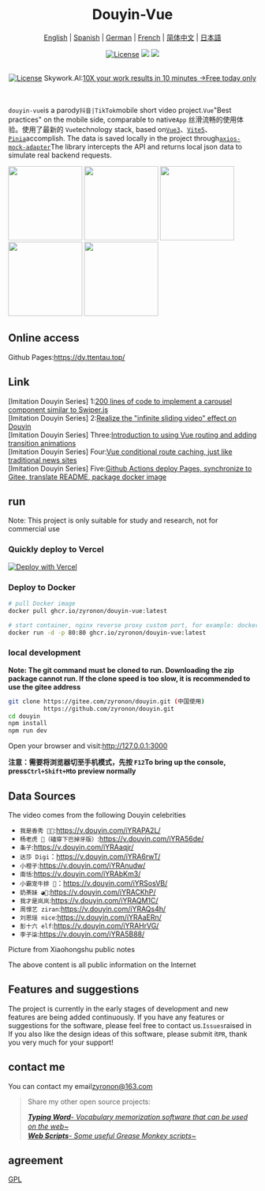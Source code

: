 <h1 align="center">
  Douyin-Vue
</h1>

<p align="center">
 <a href="README.en.md">English</a> | <a href="README.es.md">Spanish</a> | <a href="README.de.md">German</a> | 
<a href="README.fr.md">French</a> | <a href="../README.md">简体中文</a> |  <a href="README.ja.md">日本語</a> 
</p>

<p align="center">
  <a href="https://github.com/zyronon/douyin/blob/master/LICENSE"><img src="https://img.shields.io/github/license/zyronon/douyin" alt="License"></a>
  <a><img src="https://img.shields.io/badge/PRs-welcome-brightgreen.svg"/></a>
  <a><img src="https://img.shields.io/badge/Powered%20by-Vue-blue"/></a>
</p>


<p align="center">
  <br/>
  <a href="https://skywork.ai/p/lgpy6R"><img src="https://github.com/user-attachments/assets/24b255a7-f0bc-41b5-9044-52694546d59e" alt="License"></a>
  Skywork.AI:<a href="https://skywork.ai/p/lgpy6R" target="_blank">10X your work results in 10 minutes →Free today only</a>
  <br/>
  <br/>
  <br/>
</p>  


`douyin-vue`is a parody`抖音|TikTok`mobile short video project.`Vue`"Best practices" on the mobile side, comparable to native`App` 丝滑流畅的使用体验。使用了最新的 `Vue`technology stack, based on[`Vue3`](https://cn.vuejs.org/)、[`Vite5`](https://cn.vitejs.dev/)、[`Pinia`](https://pinia.vuejs.org/)accomplish. The data is saved locally in the project through[`axios-mock-adapter`](https://github.com/ctimmerm/axios-mock-adapter)The library intercepts the API and returns local json data to simulate real backend requests.

<div>
<img width="150px" src='docs/imgs/1.gif' />
<img width="150px" src='docs/imgs/2.gif' />
<img width="150px" src='docs/imgs/3.gif' />
<img width="150px" src='docs/imgs/4.gif' />
<img width="150px" src='docs/imgs/5.gif' />
</div>

## Online access

[//]: # "Gitee Pages: [https://zyronon.gitee.io/douyin/](https://zyronon.gitee.io/douyin/)(中国地区推荐访问这个地址)   "

[//]: # "注意：Gitee Pages现在无法更新，代码不是最新的。如果你能翻墙推荐访问下面地址  "

Github Pages:<https://dy.ttentau.top/>

[//]: # "Gitee pages: [https://dy.ttentau.top/](https://dy.ttentau.top/) (中国地区推荐访问这个地址)  "

[//]: # "Github pages: [https://zyronon.github.io/douyin/](https://zyronon.github.io/douyin/)  "

[//]: # "Netlify: [https://douyins.netlify.app/](https://douyins.netlify.app/)"

[//]: # "Vercel:  [https://douyins.vercel.app](https://douyins.vercel.app)"

[//]: # "Android Apk: https://github.com/zyronon/douyin/releases"

[//]: # "**注意**：`PC` 必须将浏览器切到手机模式，先按 `F12` 调出控制台，再按 `Ctrl+Shift+M`才能正常预览"

[//]: # "**注意**：手机请用  [Via 浏览器](https://viayoo.com/zh-cn/)  或 Chrome 浏览器预览。其它浏览器可能会强制将视频全屏，导致无法正常显示"

## Link

\[Imitation Douyin Series] 1:[200 lines of code to implement a carousel component similar to Swiper.js](https://juejin.cn/post/7360512664317018146)  
\[Imitation Douyin Series] 2:[Realize the "infinite sliding video" effect on Douyin](https://juejin.cn/post/7361614921519054883)  
\[Imitation Douyin Series] Three:[Introduction to using Vue routing and adding transition animations](https://juejin.cn/post/7362528152777130025)  
\[Imitation Douyin Series] Four:[Vue conditional route caching, just like traditional news sites](https://juejin.cn/post/7365334891473240101)  
\[Imitation Douyin Series] Five:[Github Actions deploy Pages, synchronize to Gitee, translate README, package docker image](https://juejin.cn/post/7365757742381957161)

## run

Note: This project is only suitable for study and research, not for commercial use

### Quickly deploy to Vercel

[![Deploy with Vercel](https://vercel.com/button)](https://vercel.com/new/clone?repository-url=https://github.com/zyronon/douyin)

### Deploy to Docker

```bash
# pull Docker image
docker pull ghcr.io/zyronon/douyin-vue:latest

# start container, nginx reverse proxy custom port, for example: docker run -d -p 80:80 ghcr.io/zyronon/douyin-vue:latest
docker run -d -p 80:80 ghcr.io/zyronon/douyin-vue:latest
```

### local development

**Note: The git command must be cloned to run. Downloading the zip package cannot run. If the clone speed is too slow, it is recommended to use the gitee address**

```bash
git clone https://gitee.com/zyronon/douyin.git (中国使用)
          https://github.com/zyronon/douyin.git 
cd douyin
npm install
npm run dev
```

Open your browser and visit:<http://127.0.0.1:3000>

**注意：需要将浏览器切至手机模式，先按 `F12`To bring up the console, press`Ctrl+Shift+M`to preview normally**

## Data Sources

The video comes from the following Douyin celebrities

-   `我是香秀 🐂🍺`:<https://v.douyin.com/iYRAPA2L/>
-   `杨老虎 🐯（磕穿下巴掉牙版）`:<https://v.douyin.com/iYRA56de/>
-   `条子`:<https://v.douyin.com/iYRAaqjr/>
-   `达莎 Digi`：<https://v.douyin.com/iYRA6rwT/>
-   `小橙子`:<https://v.douyin.com/iYRAnudw/>
-   `南恬`:<https://v.douyin.com/iYRAbKm3/>
-   `小霸宠牛排 🥩`：<https://v.douyin.com/iYRSosVB/>
-   `奶茶妹 ◕🌱`:<https://v.douyin.com/iYRACKhP/>
-   `我才是岚岚`:<https://v.douyin.com/iYRAQM1C/>
-   `周憬艺 ziran`:<https://v.douyin.com/iYRAQs4h/>
-   `刘思瑶 nice`:<https://v.douyin.com/iYRAaERn/>
-   `彭十六 elf`:<https://v.douyin.com/iYRAHrVG/>
-   `李子柒`:<https://v.douyin.com/iYRA5B88/>

Picture from Xiaohongshu public notes

The above content is all public information on the Internet

## Features and suggestions

The project is currently in the early stages of development and new features are being added continuously. If you have any features or suggestions for the software, please feel free to contact us.`Issues`raised in
If you also like the design ideas of this software, please submit it`PR`, thank you very much for your support!

## contact me

You can contact my email<a href="mailto:zyronon@163.com">zyronon@163.com</a>

> Share my other open source projects:
>
> _[**Typing Word**- Vocabulary memorization software that can be used on the web~](https://github.com/zyronon/typing-word)<img src="https://img.shields.io/github/stars/zyronon/typing-word.svg?style=flat-square&label=Star&color=4285dd&logo=github" height="16px" />_  
> _[**Web Scripts**- Some useful Grease Monkey scripts~](https://github.com/zyronon/web-scripts)<img src="https://img.shields.io/github/stars/zyronon/web-scripts.svg?style=flat-square&label=Star&color=4285dd&logo=github" height="16px" />_

## agreement

[GPL](../LICENSE)
